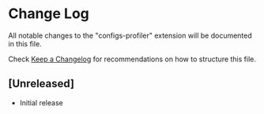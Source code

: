 # Change Log

All notable changes to the "configs-profiler" extension will be documented in this file.

Check [Keep a Changelog](http://keepachangelog.com/) for recommendations on how to structure this file.

## [Unreleased]

- Initial release